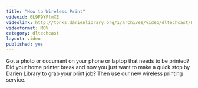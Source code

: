 ```yaml
---
title: "How to Wireless Print"
videoid: 0L9F9YFfmXE
videolink: http://tonks.darienlibrary.org/1/archives/video/dltechcast/EnW_Wireless_Printing_2015.mov
videoformat: MOV
category: dltechcast
layout: video
published: yes
---
```


Got a photo or document on your phone or laptop that needs to be printed? Did your home printer break and now you just want to make a quick stop by Darien Library to grab your print job? Then use our new wireless printing service. 